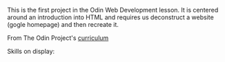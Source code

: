 This is the first project in the Odin Web Development lesson. It is centered around an introduction into HTML and requires us deconstruct a website (gogle homepage) and then recreate it.

From The Odin Project's [curriculum](http://www.theodinproject.com/courses/web-development-101/lessons/html-css)

Skills on display:
